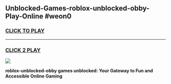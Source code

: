 
## Unblocked-Games-roblox-unblocked-obby-Play-Online #weon0
<h3>
<a href="https://news.freeplayer.one?title=roblox-unblocked-obby&ref=3">CLICK TO PLAY</a></h3>
<hr>

<h3>
<a href="https://news.freeplayer.one?title=roblox-unblocked-obby&ref=3">CLICK 2 PLAY</a>
  
</h3>

<a href="https://news.freeplayer.one?title=roblox-unblocked-obby&ref=3"><img src="https://clearcache.store/games.png"></a>


**roblox-unblocked-obby games unblocked: Your Gateway to Fun and Accessible Online Gaming**
